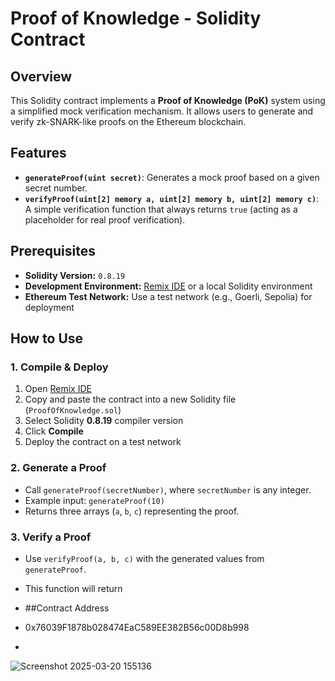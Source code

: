 # Proof of Knowledge - Solidity Contract

## Overview
This Solidity contract implements a **Proof of Knowledge (PoK)** system using a simplified mock verification mechanism. It allows users to generate and verify zk-SNARK-like proofs on the Ethereum blockchain.

## Features
- **`generateProof(uint secret)`**: Generates a mock proof based on a given secret number.
- **`verifyProof(uint[2] memory a, uint[2] memory b, uint[2] memory c)`**: A simple verification function that always returns `true` (acting as a placeholder for real proof verification).

## Prerequisites
- **Solidity Version:** `0.8.19`
- **Development Environment:** [Remix IDE](https://remix.ethereum.org/) or a local Solidity environment
- **Ethereum Test Network:** Use a test network (e.g., Goerli, Sepolia) for deployment

## How to Use

### 1. Compile & Deploy
1. Open [Remix IDE](https://remix.ethereum.org/)
2. Copy and paste the contract into a new Solidity file (`ProofOfKnowledge.sol`)
3. Select Solidity **0.8.19** compiler version
4. Click **Compile**
5. Deploy the contract on a test network

### 2. Generate a Proof
- Call `generateProof(secretNumber)`, where `secretNumber` is any integer.
- Example input: `generateProof(10)`
- Returns three arrays (`a`, `b`, `c`) representing the proof.

### 3. Verify a Proof
- Use `verifyProof(a, b, c)` with the generated values from `generateProof`.
- This function will return

- ##Contract Address
- 0x76039F1878b028474EaC589EE382B56c00D8b998
- 
![Screenshot 2025-03-20 155136](https://github.com/user-attachments/assets/a35be103-7b6c-47b8-aaeb-117a7edbb4d2)
